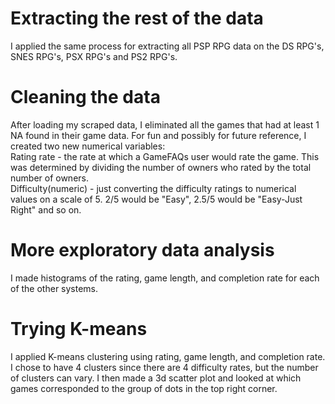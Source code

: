# Extracting the rest of the data  
I applied the same process for extracting all PSP RPG data on the DS RPG's, SNES RPG's, PSX RPG's and PS2 RPG's.  

# Cleaning the data  
After loading my scraped data, I eliminated all the games that had at least 1 NA found in their game data. For fun and possibly for future reference, I created two new numerical variables:  
Rating rate - the rate at which a GameFAQs user would rate the game. This was determined by dividing the number of owners who rated by the total number of owners.  
Difficulty(numeric) - just converting the difficulty ratings to numerical values on a scale of 5. 2/5 would be "Easy", 2.5/5 would be "Easy-Just Right" and so on.  

# More exploratory data analysis
I made histograms of the rating, game length, and completion rate for each of the other systems.  

# Trying K-means  
I applied K-means clustering using rating, game length, and completion rate. I chose to have 4 clusters since there are 4 difficulty rates, but the number of clusters can vary. I then made a 3d scatter plot and looked at which games corresponded to the group of dots in the top right corner.  
